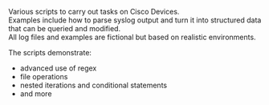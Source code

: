 Various scripts to carry out tasks on Cisco Devices.  
Examples include how to parse syslog output and turn it into structured data that can be queried and modified.  
All log files and examples are fictional but based on realistic environments.  

The scripts demonstrate:

- advanced use of regex
- file operations
- nested iterations and conditional statements
- and more
